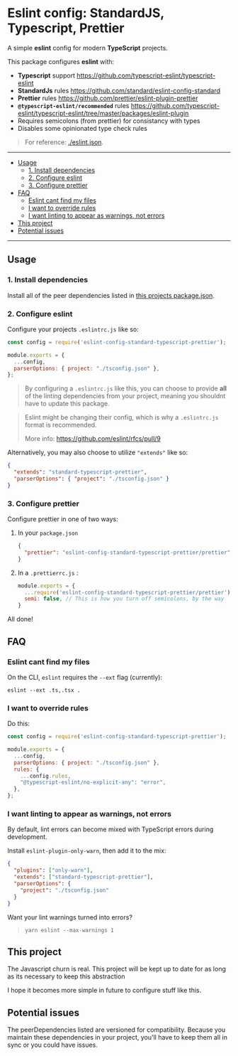 # Eslint config: StandardJS, Typescript, Prettier

A simple **eslint** config for modern **TypeScript** projects.

This package configures **eslint** with:
- **Typescript** support https://github.com/typescript-eslint/typescript-eslint
- **StandardJs** rules https://github.com/standard/eslint-config-standard
- **Prettier** rules https://github.com/prettier/eslint-plugin-prettier
- **`@typescript-eslint/recommended`** rules https://github.com/typescript-eslint/typescript-eslint/tree/master/packages/eslint-plugin
- Requires semicolons (from prettier) for consistancy with types
- Disables some opinionated type check rules

> For reference: [./eslint.json](./eslint.json).

----------

+ [Usage](#usage)
  + [1. Install dependencies](#1-install-dependencies)
  + [2. Configure eslint](#2-configure-eslint)
  + [3. Configure prettier](#3-configure-prettier)
+ [FAQ](#faq)
  + [Eslint cant find my files](#eslint-cant-find-my-files)
  + [I want to override rules](#i-want-to-override-rules)
  + [I want linting to appear as warnings, not errors](#i-want-linting-to-appear-as-warnings-not-errors)
+ [This project](#this-project)
+ [Potential issues](#potential-issues)

-----------------

## Usage

### 1. Install dependencies

Install all of the peer dependencies listed in [this projects package.json](./package.json).

### 2. Configure eslint

Configure your projects `.eslintrc.js` like so:

```js
const config = require('eslint-config-standard-typescript-prettier');

module.exports = {
  ...config,
  parserOptions: { project: "./tsconfig.json" },
};
```

> By configuring a `.eslintrc.js` like this, you can choose to provide **all** of the linting dependencies from your project, meaning you shouldnt have to update this package.

> Eslint might be changing their config, which is why a `.eslintrc.js` format is recommended.
> 
> More info: https://github.com/eslint/rfcs/pull/9

Alternatively, you may also choose to utilize `"extends"` like so:

```json
{
  "extends": "standard-typescript-prettier",
  "parserOptions": { "project": "./tsconfig.json" }
}
```

### 3. Configure prettier

Configure prettier in one of two ways:

1. In your `package.json`
    ```json
    {
      "prettier": "eslint-config-standard-typescript-prettier/prettier"
    }
    ```

2. In a `.prettierrc.js` :
    ```js
    module.exports = {
      ...require('eslint-config-standard-typescript-prettier/prettier'),
      semi: false, // This is how you turn off semicolons, by the way
    }
    ```

All done!

## FAQ

### Eslint cant find my files

On the CLI, `eslint` requires the `--ext` flag (currently):
```
eslint --ext .ts,.tsx .
```

### I want to override rules

Do this:

```js
const config = require('eslint-config-standard-typescript-prettier');

module.exports = {
  ...config,
  parserOptions: { project: "./tsconfig.json" },
  rules: {
    ...config.rules,
    "@typescript-eslint/no-explicit-any": "error",
  },
};
```

### I want linting to appear as warnings, not errors

By default, lint errors can become mixed with TypeScript errors during development.

Install `eslint-plugin-only-warn`, then add it to the mix:

```json
{
  "plugins": ["only-warn"],
  "extends": ["standard-typescript-prettier"],
  "parserOptions": {
    "project": "./tsconfig.json"
  }
}
```

Want your lint warnings turned into errors?

> `yarn eslint --max-warnings 1`

## This project

The Javascript churn is real. This project will be kept up to date for as long as its necessary to keep this abstraction

I hope it becomes more simple in future to configure stuff like this.

## Potential issues

The peerDependencies listed are versioned for compatibility. Because you maintain these dependencies in your project, you'll have to keep them all in sync or you could have issues.